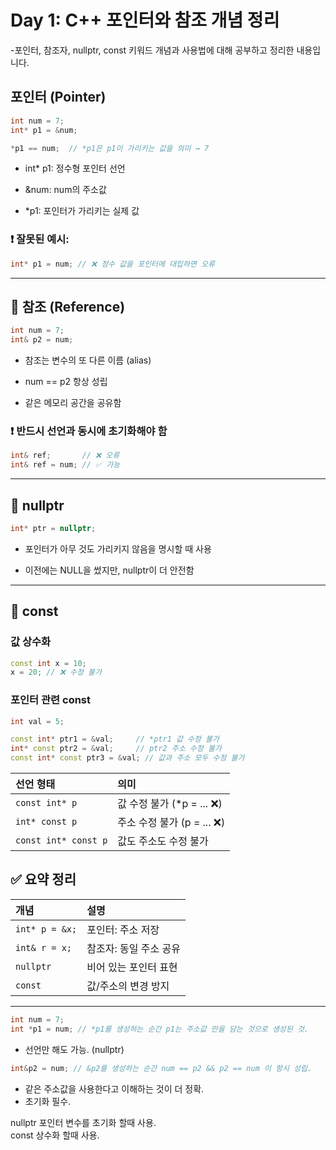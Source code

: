 # Day 1: C++ 포인터와 참조 개념 정리
-포인터, 참조자, nullptr, const 키워드 개념과 사용법에 대해 공부하고 정리한 내용입니다.  

## 포인터 (Pointer)

```cpp
int num = 7;
int* p1 = &num;

*p1 == num;  // *p1은 p1이 가리키는 값을 의미 → 7
```

- int* p1: 정수형 포인터 선언

- &num: num의 주소값

- *p1: 포인터가 가리키는 실제 값

### ❗ 잘못된 예시:

```cpp
int* p1 = num; // ❌ 정수 값을 포인터에 대입하면 오류
```

---

## 📌 참조 (Reference)
```cpp
int num = 7;
int& p2 = num;
```
- 참조는 변수의 또 다른 이름 (alias)

- num == p2 항상 성립

- 같은 메모리 공간을 공유함

### ❗ 반드시 선언과 동시에 초기화해야 함

```cpp
int& ref;       // ❌ 오류
int& ref = num; // ✅ 가능
```

---

## 📌 nullptr
```cpp
int* ptr = nullptr;
```

- 포인터가 아무 것도 가리키지 않음을 명시할 때 사용

- 이전에는 NULL을 썼지만, nullptr이 더 안전함

---

## 📌 const
### 값 상수화
```cpp
const int x = 10;
x = 20; // ❌ 수정 불가
```

### 포인터 관련 const
```cpp
int val = 5;

const int* ptr1 = &val;     // *ptr1 값 수정 불가
int* const ptr2 = &val;     // ptr2 주소 수정 불가
const int* const ptr3 = &val; // 값과 주소 모두 수정 불가
```

선언 형태	| 의미
:---|:---
`const int* p`|값 수정 불가 (*p = ... ❌)
`int* const p`|주소 수정 불가 (p = ... ❌)
`const int* const p`|값도 주소도 수정 불가


## ✅ 요약 정리

개념|설명
:---|:---
`int* p = &x;`|포인터: 주소 저장
`int& r = x;`|참조자: 동일 주소 공유
`nullptr`|비어 있는 포인터 표현
`const`|값/주소의 변경 방지

---

```cpp
int num = 7;  
int *p1 = num; // *p1를 생성하는 순간 p1는 주소값 만을 담는 것으로 생성된 것.
```

- 선언만 해도 가능. (nullptr)

```cpp
int&p2 = num; // &p2를 생성하는 순간 num == p2 && p2 == num 이 항시 성립.
```
- 같은 주소값을 사용한다고 이해하는 것이 더 정확.  
- 초기화 필수.
 
 nullptr 포인터 변수를 초기화 할때 사용.  
 const 상수화 할때 사용.  
